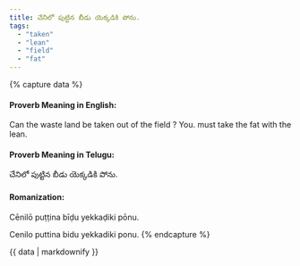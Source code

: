 ```yaml
---
title: చేనిలో పుట్టిన బీడు యెక్కడికి పోను.
tags:
  - "taken"
  - "lean"
  - "field"
  - "fat"
---
```


{% capture data %}
#### Proverb Meaning in English:
Can the waste land be taken out of the field ?
You. must take the fat with the lean.

#### Proverb Meaning in Telugu:
చేనిలో పుట్టిన బీడు యెక్కడికి పోను.

#### Romanization:
Cēnilō puṭṭina bīḍu yekkaḍiki pōnu.

Cenilo puttina bidu yekkadiki ponu.
{% endcapture %}

{{ data | markdownify }}

